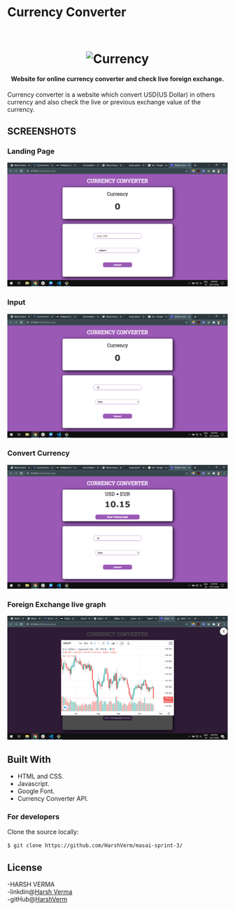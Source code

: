 # Currency Converter

<h1 align="center">
  <br>
  <img src="https://icon-library.com/images/recharge-icon/recharge-icon-4.jpg" alt="Currency" width="160">
</h1>

<h4 align="center">Website for online currency converter and check live foreign exchange.</h4>

Currency converter is a website which convert USD(US Dollar) in others currency and also check the live or previous exchange value of the currency. 

<h2>SCREENSHOTS</h2>

<h3>Landing Page</h3>

![screenshot](./images/1.png)

<h3>Input</h3>

![screenshot](./images/2.png)

<h3>Convert Currency</h3>

![screenshot](./images/3.png)

<h3>Foreign Exchange live graph</h3>

![screenshot](./images/5.png)

## Built With
- HTML and CSS.
- Javascript.
- Google Font.
- Currency Converter API.


### For developers
Clone the source locally:

```sh
$ git clone https://github.com/HarshVerm/masai-sprint-3/
```

## License
-HARSH VERMA<br>
-linkdin@[Harsh Verma](https://www.linkedin.com/in/harsh-verma-008371158/) <br>
-gitHub@[HarshVerm](https://github.com/HarshVerm)
